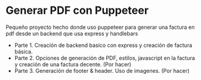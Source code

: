# Generar PDF con Puppeteer

Pequeño proyecto hecho donde uso puppeteer para generar una factura en pdf desde un backend que usa express y handlebars

* Parte 1. Creación de backend basico con express y creación de factura básica.
* Parte 2. Opciones de generación de PDF, estilos, javascript en la factura y creación de una factura decente. (Por hacer)
* Parte 3. Generación de footer & header. Uso de imagenes. (Por hacer)